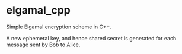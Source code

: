 # elgamal_cpp
Simple Elgamal encryption scheme in C++.

A new ephemeral key, and hence shared secret is generated for each message sent by Bob to Alice.
